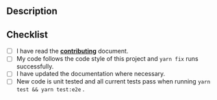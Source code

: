## Description

<!-- Describe your changes in detail and reference any issues it addresses-->

## Checklist

<!-- Go over all the following points, and put an `x` in all the boxes that apply. -->

- [ ] I have read the [**contributing**](https://github.com/ifiokjr/gatsby-plugin-next-seo/blob/master/CONTRIBUTING.md) document.
- [ ] My code follows the code style of this project and `yarn fix` runs successfully.
- [ ] I have updated the documentation where necessary.
- [ ] New code is unit tested and all current tests pass when running `yarn test && yarn test:e2e` .
